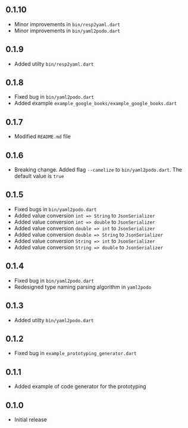 ## 0.1.10

- Minor improvements in `bin/resp2yaml.dart`
- Minor improvements in `bin/yaml2podo.dart`

## 0.1.9

- Added utilty `bin/resp2yaml.dart`

## 0.1.8

- Fixed bug in `bin/yaml2podo.dart`
- Added example `example_google_books/example_google_books.dart`

## 0.1.7

- Modified `README.md` file

## 0.1.6

- Breaking change. Added flag `--camelize` to `bin/yaml2podo.dart`. The default value is `true`

## 0.1.5

- Fixed bugs in `bin/yaml2podo.dart`
- Added value conversion `int => String` to `JsonSerializer`
- Added value conversion `int => double` to `JsonSerializer`
- Added value conversion `double => int` to `JsonSerializer`
- Added value conversion `double => String` to `JsonSerializer`
- Added value conversion `String => int` to `JsonSerializer`
- Added value conversion `String => double` to `JsonSerializer`

## 0.1.4

- Fixed bug in `bin/yaml2podo.dart`
- Redesigned type naming parsing algorithm in `yaml2podo`

## 0.1.3

- Added utilty `bin/yaml2podo.dart`

## 0.1.2

- Fixed bug in `example_prototyping_generator.dart`

## 0.1.1

- Added example of code generator for the prototyping

## 0.1.0

- Initial release